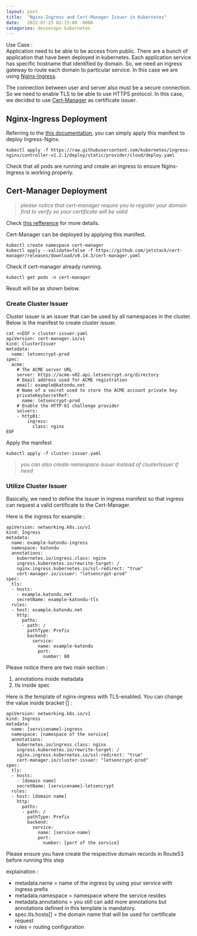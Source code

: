 ```yaml
---
layout: post
title:  "Nginx-Ingress and Cert-Manager Issuer in Kubernetes"
date:   2022-07-25 02:15:00 -0000
categories: devsecops kubernetes
---
```


Use Case :  
Application need to be able to be access from public. There are a bunch of application that have been deployed in kubernetes. Each application service has specific hostname that identified by domain. So, we need an ingress gateway to route each domain to particular service. In this case we are using [Nginx-Ingress](https://github.com/kubernetes/ingress-nginx).  

The connection between user and server also must be a secure connection. So we need to enable TLS to be able to use HTTPS protocol.  In this case, we decided to use [Cert-Manager](https://cert-manager.io/v0.14-docs) as certificate issuer.  

## Nginx-Ingress Deployment

Referring to the [this documentation](https://kubernetes.github.io/ingress-nginx/deploy/), you can simply apply this manifest to deploy Ingress-Nginx.  

```
kubectl apply -f https://raw.githubusercontent.com/kubernetes/ingress-nginx/controller-v1.2.1/deploy/static/provider/cloud/deploy.yaml
```

Check that all pods are running and create an ingress to ensure Nginx-Ingress is working properly.  

## Cert-Manager Deployment
> *please notice that cert-manager require you to register your domain first to verify so your certificate will be valid*
>  

Check [this refference](https://cert-manager.io/v0.14-docs) for more details.  

Cert-Manager can be deployed by applying this manifest.  

```
kubectl create namespace cert-manager
kubectl apply --validate=false -f https://github.com/jetstack/cert-manager/releases/download/v0.14.3/cert-manager.yaml
```

Check if cert-manager already running.  

```
kubectl get pods -n cert-manager
```

Result will be as shown below.  

### Create Cluster Issuer

Cluster issuer is an issuer that can be used by all namespaces in the cluster. Below is the manifest to create cluster issuer.  

```
cat <<EOF > cluster-issuer.yaml
apiVersion: cert-manager.io/v1
kind: ClusterIssuer
metadata:
  name: letsencrypt-prod
spec:
  acme:
    # The ACME server URL
    server: https://acme-v02.api.letsencrypt.org/directory
    # Email address used for ACME registration
    email: example@katondu.net
    # Name of a secret used to store the ACME account private key
    privateKeySecretRef:
      name: letsencrypt-prod
    # Enable the HTTP-01 challenge provider
    solvers:
    - http01:
        ingress:
          class: nginx
EOF
```

Apply the manifest  

```
kubectl apply -f cluster-issuer.yaml
```

> *you can also create namespace issuer instead of clusterIssuer if need*
> 

### Utilize Cluster Issuer

Basically, we need to define the issuer in ingress manifest so that ingress can request a valid certificate to the Cert-Manager.  

Here is the ingress for example :  

```
apiVersion: networking.k8s.io/v1
kind: Ingress
metadata:
  name: example-katondu-ingress
  namespace: katondu
  annotations:
    kubernetes.io/ingress.class: nginx
    ingress.kubernetes.io/rewrite-target: /
    nginx.ingress.kubernetes.io/ssl-redirect: "true"
    cert-manager.io/issuer: "letsencrypt-prod"
spec:
  tls:
  - hosts:
    - example.katondu.net
    secretName: example-katondu-tls
  rules:
  - host: example.katondu.net
    http:
      paths:
      - path: /
        pathType: Prefix
        backend:
          service:
            name: example-katondu
            port:
              number: 80
```

Please notice there are two main section :  

1. annotations inside metadata  
2. tls inside spec  

Here is the template of nginx-ingress with TLS-enabled. You can change the value inside bracket [] :  

```
apiVersion: networking.k8s.io/v1
kind: Ingress
metadata:
  name: [servicename]-ingress
  namespace: [namespace of the service]
  annotations:
    kubernetes.io/ingress.class: nginx
    ingress.kubernetes.io/rewrite-target: /
    nginx.ingress.kubernetes.io/ssl-redirect: "true"
    cert-manager.io/cluster-issuer: "letsencrypt-prod"
spec:
  tls:
  - hosts:
    - [domain name]
    secretName: [servicename]-letsencrypt
  rules:
  - host: [domain name]
    http:
      paths:
      - path: /
        pathType: Prefix
        backend:
          service:
            name: [service-name]
            port:
              number: [port of the service]
```

Please ensure you have create the respective domain records in Route53 before running this step  

explaination :  
 
- metadata.name = name of the ingress by using your service with ingress prefix  
- metadata.namespace = namespace where the service resides  
- metadata.annotations = you still can add more annotations but   annotations defined in this template is mandatory.  
- spec.tls.hosts[] = the domain name that will be used for certificate request  
- rules = routing configuration  